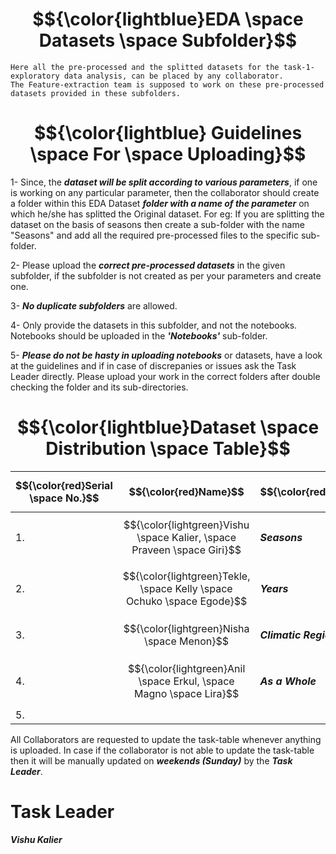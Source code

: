 

# $${\color{lightblue}EDA \space Datasets \space Subfolder}$$
    Here all the pre-processed and the splitted datasets for the task-1-exploratory data analysis, can be placed by any collaborator. 
    The Feature-extraction team is supposed to work on these pre-processed datasets provided in these subfolders.


# $${\color{lightblue} Guidelines \space For \space Uploading}$$
1- Since, the <b><i>dataset will be split according to various parameters</i></b>, if one is working on any particular parameter, then the collaborator should create a folder within this EDA Dataset <b><i>folder with a name of the parameter</i></b> on which he/she has splitted the Original dataset. For eg: If you are splitting the dataset on the basis of seasons then create a sub-folder with the name "Seasons" and add all the required pre-processed files to the specific sub-folder.

2- Please upload the <b><i>correct pre-processed datasets</i></b> in the given subfolder, if the subfolder is not created as per your parameters and create one.

3- <b><i>No duplicate subfolders</i></b> are allowed.

4- Only provide the datasets in this subfolder, and not the notebooks. Notebooks should be uploaded in the <b><i>'Notebooks'</i></b> sub-folder.

5-  <b><i>Please do not be hasty in uploading notebooks</i></b> or datasets, have a look at the guidelines and if in case of discrepanies or issues ask the Task Leader directly.
Please upload your work in the correct folders after double checking the folder and its sub-directories.

# $${\color{lightblue}Dataset \space Distribution \space Table}$$

| $${\color{red}Serial \space No.}$$ | $${\color{red}Name}$$ | $${\color{red}Folder}$$ | $${\color{red}Description}$$ | $${\color{red}Work \space Status}$$ |
|-|-|-|-|-|
| 1. | $${\color{lightgreen}Vishu \space Kalier, \space Praveen \space Giri}$$ | <b><i>Seasons</i><b> | Uploading the splitted datasets on the basis of Season | <b><i>In Progress</i></b> |
| 2. | $${\color{lightgreen}Tekle, \space Kelly \space Ochuko \space Egode}$$ | <b><i>Years</i></b> | Uploading the splitted datasets on the basis of Years | <b><i>In Progress</i></b> |
| 3. | $${\color{lightgreen}Nisha \space Menon}$$ | <b><i>Climatic Regions</i></b> | Uploading the splitted datasets on the basis of Regions | <b><i>In Progress</i></b> |
| 4. | $${\color{lightgreen}Anil \space Erkul, \space Magno \space Lira}$$ | <b><i>As a Whole</i></b> | Uploading the dataset as per their intuitions | <b><i>In Progress</i></b> |
| 5. | | | | |


All Collaborators are requested to update the task-table whenever anything is uploaded. In case if the collaborator is not able to update the task-table then it will be
manually updated on <b><i>weekends (Sunday)</i></b> by the <b><i>Task Leader</i></b>.


# Task Leader
  <b><i> Vishu Kalier </i></b>
